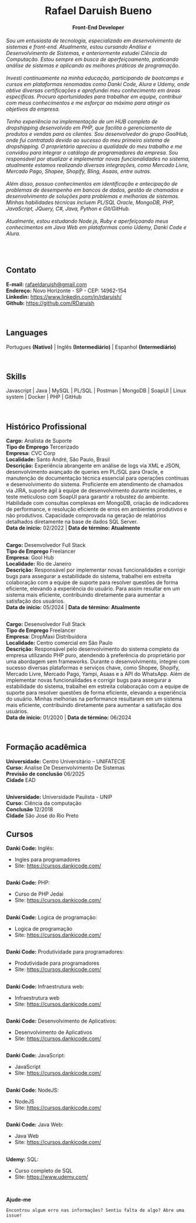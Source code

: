 <h1 align="center">Rafael Daruish Bueno</h1>
<h4 align="center">Front-End Developer</h4>

###### Sou um entusiasta de tecnologia, especializado em desenvolvimento de sistemas e front-end. Atualmente, estou cursando Análise e Desenvolvimento de Sistemas, e anteriormente estudei Ciência da Computação. Estou sempre em busca de aperfeiçoamento, praticando análise de sistemas e aplicando as melhores práticas de programação.<br><br>Investi continuamente na minha educação, participando de bootcamps e cursos em plataformas renomadas como Danki Code, Alura e Udemy, onde obtive diversas certificações e aprofundei meu conhecimento em áreas específicas. Procuro oportunidades para trabalhar em equipe, contribuir com meus conhecimentos e me esforçar ao máximo para atingir os objetivos da empresa.<br><br>Tenho experiência na implementação de um HUB completo de dropshipping desenvolvido em PHP, que facilita o gerenciamento de produtos e vendas para os clientes. Sou desenvolvedor do grupo GoolHub, onde fui contratado devido ao sucesso do meu primeiro sistema de dropshipping. O proprietário apreciou a qualidade do meu trabalho e me convidou para integrar o catálogo de programadores da empresa. Sou responsável por atualizar e implementar novas funcionalidades no sistema, atualmente estamos realizando diversas integrações, como Mercado Livre, Mercado Pago, Shopee, Shopify, Bling, Asaas, entre outras.<br><br>Além disso, possuo conhecimentos em identificação e antecipação de problemas de desempenho em bancos de dados, gestão de chamados e desenvolvimento de soluções para problemas e melhorias de sistemas. Minhas habilidades técnicas incluem PL/SQL Oracle, MongoDB, PHP, JavaScript, JQuery, C#, Java, Python e Git/GitHub.<br><br> Atualmente, estou estudando Node.js, Ruby e aperfeiçoando meus conhecimentos em Java Web em plataformas como Udemy, Danki Code e Alura.
<br>

## Contato
  **E-mail:** rafaeldaruish@gmail.com <br>
  **Endereço:** Novo Horizonte - SP - CEP: 14962-154 <br>
  **Linkedin:** <a href="https://www.linkedin.com/in/rdaruish/">https://www.linkedin.com/in/rdaruish/</a> <br>
  **Github:**   <a href="https://github.com/RDaruish"> https://github.com/RDaruish </a>


<br>

## Languages
Portugues **(Nativo)** |
Inglês **(Intermediário)** | 
Espanhol **(Intermediário)**

<br>

## Skills
Javascript |
Java | 
MySQL | 
PL/SQL | 
Postman |
MongoDB |
SoapUI |
Linux system |
Docker |
PHP |
GitHub

<br>

## Histórico Profissional
**Cargo:** Analista de Suporte <br>
**Tipo de Emprego** Tercerizado <br>
**Empresa:** CVC Corp <br>
**Localidade:** Santo André, São Paulo, Brasil <br>
**Descrição:** Experiência abrangente em análise de logs via XML e JSON, desenvolvimento avançado de queries em PL/SQL para Oracle, e manutenção de documentação técnica essencial para operações contínuas e desenvolvimento do sistema. Proficiente em atendimento de chamados via JIRA, suporte ágil à equipe de desenvolvimento durante incidentes, e teste meticuloso com SoapUI para garantir a robustez do ambiente. Habilidade com consultas complexas em MongoDB, criação de indicadores de performance, e resolução eficiente de erros em ambientes produtivos e não produtivos. Capacidade comprovada na geração de relatórios detalhados diretamente na base de dados SQL Server.<br>
**Data de início:** 02/2022 | **Data de término:** **Atualmente** 

## 
**Cargo:** Desenvolvedor Full Stack <br>
**Tipo de Emprego** Freelancer <br>
**Empresa:** Gool Hub<br>
**Localidade:** Rio de Janeiro <br>
**Descrição:** Responsável por implementar novas funcionalidades e corrigir bugs para assegurar a estabilidade do sistema, trabalhei em estreita colaboração com a equipe de suporte para resolver questões de forma eficiente, elevando a experiência do usuário. Para assim resultar em um sistema mais eficiente, contribuindo diretamente para aumentar a satisfação dos usuários. <br>
**Data de início:** 05/2024 | **Data de término:** **Atualmente**


##
**Cargo:** Desenvolvedor Full Stack <br>
**Tipo de Emprego** Freelancer <br>
**Empresa:** DropMaxi Distribuidora <br>
**Localidade:** Centro comercial em São Paulo <br>
**Descrição:** Responsável pelo desenvolvimento do sistema completo da empresa utilizando PHP puro, atendendo à preferência do proprietário por uma abordagem sem frameworks. Durante o desenvolvimento, integrei com sucesso diversas plataformas e serviços chave, como Shopee, Shopify, Mercado Livre, Mercado Pago, Yampi, Asaas e a API do WhatsApp. Além de implementar novas funcionalidades e corrigir bugs para assegurar a estabilidade do sistema, trabalhei em estreita colaboração com a equipe de suporte para resolver questões de forma eficiente, elevando a experiência do usuário. Minhas melhorias na performance resultaram em um sistema mais eficiente, contribuindo diretamente para aumentar a satisfação dos usuários. <br>
**Data de início:** 01/2020 | **Data de término:** 06/2024 

<br>


## Formação acadêmica 
**Universidade:** Centro Universitário – UNIFATECIE <br>
**Curso:** Analise De Desenvolvimento De Sistemas <br>
**Previsão de conclusão** 06/2025 <br>
**Cidade** EAD <br>

##
**Universidade:** Universidade Paulista - UNIP <br>
**Curso:** Ciência da computação <br>
**Conclusão** 12/2018 <br>
**Cidade** São José do Rio Preto <br>

## Cursos
**Danki Code:** Inglês:
 * Ingles para programadores
 * Site: https://cursos.dankicode.com/

 ##

 **Danki Code:** PHP:
 * Curso de PHP Jedai
 * Site: https://cursos.dankicode.com/

 ##

 **Danki Code:** Logica de programação:
 * Logica de programação
 * Site: https://cursos.dankicode.com/

 ##

 **Danki Code:** Produtividade para programadores:
 * Produtividade para programadores
 * Site: https://cursos.dankicode.com/

 ##

 **Danki Code:** Infraestrutura web:
 * Infraestrutura web
 * Site: https://cursos.dankicode.com/

 ##

 **Danki Code:** Desenvolvimento de Aplicativos:
 * Desenvolvimento de Aplicativos
 * Site: https://cursos.dankicode.com/

 ##

 **Danki Code:** JavaScript:
 * JavaScript
 * Site: https://cursos.dankicode.com/
   
 ##

 **Danki Code:** NodeJS:
 * NodeJS
 * Site: https://cursos.dankicode.com/

 ##

 **Danki Code:** Java Web:
 * Java Web
 * Site: https://cursos.dankicode.com/

 ##

 **Udemy:** SQL:
 * Curso completo de SQL
 * Site: https://www.udemy.com/

<br>

**Ajude-me**
```
Encontrou algum erro nas informações? Sentiu falta de algo? Abre uma issue!
```
